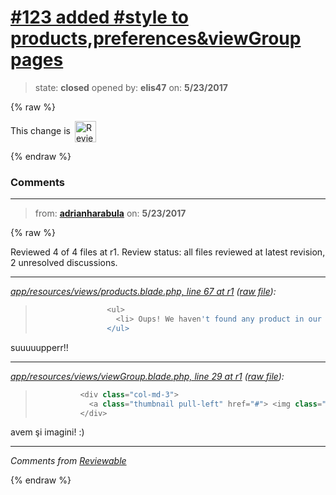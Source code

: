 # [\#123 added #style to products,preferences&viewGroup pages](https://github.com/adrianharabula/condr/pull/123)

> state: **closed** opened by: **elis47** on: **5/23/2017**

{% raw %}


<!-- Reviewable:start -->
This change is [<img src="https://reviewable.io/review_button.svg" height="34" align="absmiddle" alt="Reviewable"/>](https://reviewable.io/reviews/adrianharabula/condr/123)
<!-- Reviewable:end -->

{% endraw %}


### Comments

---
> from: [**adrianharabula**](https://github.com/adrianharabula/condr/pull/123#issuecomment-303383929) on: **5/23/2017**

{% raw %}




Reviewed 4 of 4 files at r1.
Review status: all files reviewed at latest revision, 2 unresolved discussions.

---

*[app/resources/views/products.blade.php, line 67 at r1](https://reviewable.io:443/reviews/adrianharabula/condr/123#-KkpIUh9-eSk0f9XSaNE:-KkpIUhAPTBmJSPEXyY3:b7zs8e6) ([raw file](https://github.com/adrianharabula/condr/blob/4644ea7a46f8ea6dab3cfa9e57c014777a12fc30/app/resources/views/products.blade.php#L67)):*
> ```PHP
>                 <ul>
>                   <li> Oups! We haven't found any product in our database...</li>
>                 </ul>
> ```

suuuuupperr!!

---

*[app/resources/views/viewGroup.blade.php, line 29 at r1](https://reviewable.io:443/reviews/adrianharabula/condr/123#-KkpIXhTdFWCMNiNijPp:-KkpIXhTdFWCMNiNijPq:btlyovk) ([raw file](https://github.com/adrianharabula/condr/blob/4644ea7a46f8ea6dab3cfa9e57c014777a12fc30/app/resources/views/viewGroup.blade.php#L29)):*
> ```PHP
>           <div class="col-md-3">
>             <a class="thumbnail pull-left" href="#"> <img class="media-object" src="http://lorempixel.com/300/400/abstract/" style="width:100%;"> </a>
>           </div>
> ```

avem şi imagini! :)

---


*Comments from [Reviewable](https://reviewable.io:443/reviews/adrianharabula/condr/123)*
<!-- Sent from Reviewable.io -->

{% endraw %}
